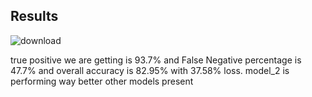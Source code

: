 ## Results

![download](https://github.com/adijams01/SDC_Projects/assets/92617405/28c1bdc6-28fa-4461-8663-050cc80b9b54)


true positive we are getting is 93.7% and False Negative percentage is 47.7% and overall accuracy is 82.95% with 37.58% loss. model_2 is performing way better other models present
